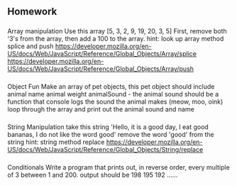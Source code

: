 ## Homework

###

Array manipulation
Use this array [5, 3, 2, 9, 19, 20, 3, 5]
First, remove both '3's from the array, then add a 100 to the array.
hint: look up array method splice and push
https://developer.mozilla.org/en-US/docs/Web/JavaScript/Reference/Global_Objects/Array/splice
https://developer.mozilla.org/en-US/docs/Web/JavaScript/Reference/Global_Objects/Array/push

###

Object Fun
Make an array of pet objects, this pet object should include
animal name
animal weight
animalSound - the animal sound should be a function that console logs the sound the animal makes (meow, moo, oink)
loop through the array and print out the animal sound and name

###

String Manipulation
take this string 'Hello, it is a good day, I eat good bananas, I do not like the word good'
remove the word 'good' from the string
hint: string method replace
https://developer.mozilla.org/en-US/docs/Web/JavaScript/Reference/Global_Objects/String/replace

###

Conditionals
Write a program that prints out, in reverse order, every multiple of 3 between 1 and 200.
output should be
198
195
192
......
